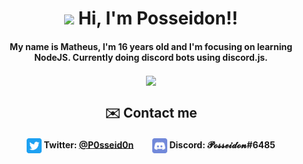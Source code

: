 

<h1 align="center"><img src="https://media.giphy.com/media/hvRJCLFzcasrR4ia7z/giphy.gif" width="32px"> Hi, I'm Posseidon!!</h1>

<h4 align="center" >My name is Matheus, I'm 16 years old and I'm focusing on learning NodeJS. Currently doing discord bots using discord.js.</h4>

<p align="center">  
  <a href="https://github.com/anuraghazra/github-readme-stats">
    <img align="center" src="https://github-readme-stats.vercel.app/api/top-langs/?username=anuraghazra&layout=compact&hide=GLSL,TypeScript" />
  </a>
</p>

<h2 align="center" >✉️ Contact me</h2>
<h4 align="center" > 
  <img align="center" width="24px" src="Twitter_Icon.svg"> Twitter: <b><a href="https://twitter.com/P0sseid0n">@P0sseid0n</a></b>
  <span>&nbsp;&nbsp;&nbsp;&nbsp;&nbsp;&nbsp;&nbsp;</span>
  <img align="center" width="24px" src="Discord_Icon.svg"> Discord: 𝓟𝓸𝓼𝓼𝓮𝓲𝓭𝓸𝓷<b>#6485</b>
</h4>
